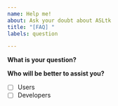 ```yaml
---
name: Help me!
about: Ask your doubt about ASLtk
title: "[FAQ] "
labels: question

---
```


**What is your question?**

**Who will be better to assist you?**
- [ ] Users
- [ ] Developers
